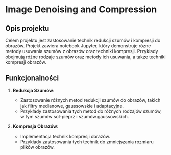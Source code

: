 # Image Denoising and Compression

## Opis projektu

Celem projektu jest zastosowanie technik redukcji szumów i kompresji do obrazów. Projekt zawiera notebook Jupyter, który demonstruje różne metody usuwania szumów z obrazów oraz techniki kompresji. Przykłady obejmują różne rodzaje szumów oraz metody ich usuwania, a także techniki kompresji obrazów.

## Funkcjonalności

1. **Redukcja Szumów**:
    - Zastosowanie różnych metod redukcji szumów do obrazów, takich jak filtry medianowe, gaussowskie i adaptacyjne.
    - Przykłady zastosowania tych metod do różnych rodzajów szumów, w tym szumów sol-pieprz i szumów gaussowskich.

2. **Kompresja Obrazów**:
    - Implementacja technik kompresji obrazów.
    - Przykłady zastosowania tych technik do zmniejszania rozmiaru plików obrazów.
